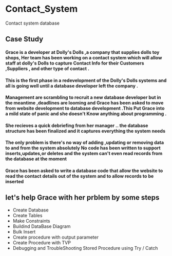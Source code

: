 # Contact_System
Contact system database
## Case Study
#### Grace is a developer at Dolly's Dolls ,a company that supplies dolls toy shops, Her team has been working on a contact system which will allow staff at dolly's Dolls to capture Contact Info for their Customers ,Suppliers , and other type of contact .
#### This is the first phase in a redevelopment of the Dolly's Dolls systems and all is going well until a database developer left the company .
#### Management are scrambling to recruit a new database developer but in the meantime ,deadlines are looming and Grace has been asked to move from website development to database development .This Put Grace into a mild state of panic and she doesn't Know anything about programming .
#### She recieves a quick debriefing from her manager .. the database structure has been finalized and it captures everything the system needs 
#### The only problem  is there's no way of adding ,updating or removing data to and from the system absolutely No code has been written to support inserts,updates,or deletes and the system can't even read records from the database at the moment 
#### Grace has been asked to write a database code that allow the website to read the contact details out of the system and to allow records to be inserted 
## let's help Grace with her prblem by some steps 
- Create Database
- Create Tables
- Make Constraints
- Buildind DataBase Diagram
- Bulk Insert
- Create procedure with output parameter
- Create Procedure with TVP
- Debugging and TroubleShooting Stored Procedure using Try / Catch

